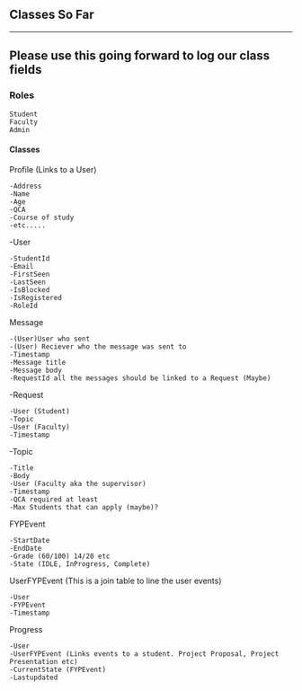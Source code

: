 ## Classes So Far

----
Please use this going forward to log our class fields
----
### Roles

    Student
    Faculty
    Admin


#### Classes
Profile (Links to a User)

	-Address
	-Name
	-Age
	-QCA
	-Course of study
	-etc.....
-User

    -StudentId
	-Email
	-FirstSeen
	-LastSeen
	-IsBlocked
	-IsRegistered
	-RoleId

Message

    -(User)User who sent
    -(User) Reciever who the message was sent to
    -Timestamp
    -Message title
    -Message body
    -RequestId all the messages should be linked to a Request (Maybe)

-Request

    -User (Student)
    -Topic
    -User (Faculty)
    -Timestamp

-Topic

    -Title
    -Body
    -User (Faculty aka the supervisor)
    -Timestamp
    -QCA required at least
    -Max Students that can apply (maybe)?


FYPEvent

    -StartDate
    -EndDate
    -Grade (60/100) 14/20 etc
    -State (IDLE, InProgress, Complete)

UserFYPEvent (This is a join table to line the user events)

    -User
    -FYPEvent
    -Timestamp

Progress

    -User
    -UserFYPEvent (Links events to a student. Project Proposal, Project Presentation etc)
    -CurrentState (FYPEvent)
    -Lastupdated
